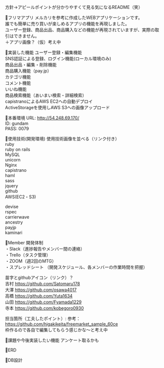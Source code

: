 方針→アピールポイントが分かりやすくて見る気になるREADME（笑）

:orange_book:フリマアプリ
メルカリを参考に作成したWEBアプリケーションです。<br>
誰でも簡単に売り買いが楽しめるアプリの機能を再現しました。<br>
ユーザー登録、商品出品、商品購入などの機能が再現されていますが、実際の取引はできません。<br>
＋アプリ画像？（仮）考え中

:orange_book:実装した機能
ユーザー登録・編集機能<br>
SNS認証による登録、ログイン機能(ローカル環境のみ)<br>
商品出品・編集・削除機能<br>
商品購入機能（pay.jp）<br>
カテゴリ機能<br>
コメント機能<br>
いいね機能<br>
商品検索機能（あいまい検索・詳細検索）<br>
capistranoによるAWS EC2への自動デプロイ<br>
ActiveStorageを使用しAWS S3への画像アップロード

:orange_book:本番環境
URL:    http://54.248.69.170/<br>
ID:     gundam<br>
PASS:   0079

:orange_book:使用技術(開発環境)
使用技術画像を並べる（リンク付き）<br>
ruby<br>
ruby on rails<br>
MySQL<br>
unicorn<br>
Nginx<br>
capistrano<br>
haml<br>
sass<br>
jquery<br>
github<br>
AWS(EC2・S3)<br>

devise<br>
rspec<br>
carrierwave<br>
ancestry<br>
payjp<br>
kaminari

:orange_book:Member
開発体制<br>
・Slack（進捗報告やメンバー間の連絡）<br>
・Trello（タスク管理）<br>
・ZOOM（週2回のMTG）<br>
・スプレッドシート （開発スケジュール、各メンバーの作業時間を把握）

苗字とgithubアイコン（リンク）？<br>
吉村 https://github.com/Satomaru178<br>
大澤 https://github.com/osawa4017<br>
高橋 https://github.com/Yuta1634<br>
山田 https://github.com/Fyamada1229<br>
寺本 https://github.com/kobegoro0930<br>

担当箇所（工夫したポイント）:
参考：https://github.com/higakikeita/freemarket_sample_60ce<br>
枠作るので各自で編集してもらう感じかな〜と考え中

:orange_book:課題や今後実装したい機能
アンケート取るかも

:orange_book:ERD

:orange_book:DB設計

